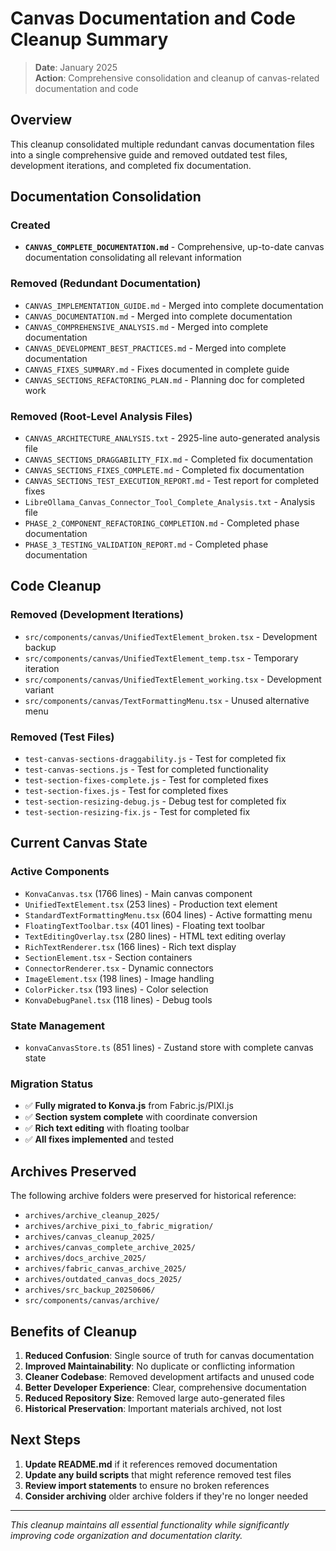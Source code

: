 # Canvas Documentation and Code Cleanup Summary

> **Date**: January 2025  
> **Action**: Comprehensive consolidation and cleanup of canvas-related documentation and code

## Overview

This cleanup consolidated multiple redundant canvas documentation files into a single comprehensive guide and removed outdated test files, development iterations, and completed fix documentation.

## Documentation Consolidation

### Created
- **`CANVAS_COMPLETE_DOCUMENTATION.md`** - Comprehensive, up-to-date canvas documentation consolidating all relevant information

### Removed (Redundant Documentation)
- `CANVAS_IMPLEMENTATION_GUIDE.md` - Merged into complete documentation
- `CANVAS_DOCUMENTATION.md` - Merged into complete documentation  
- `CANVAS_COMPREHENSIVE_ANALYSIS.md` - Merged into complete documentation
- `CANVAS_DEVELOPMENT_BEST_PRACTICES.md` - Merged into complete documentation
- `CANVAS_FIXES_SUMMARY.md` - Fixes documented in complete guide
- `CANVAS_SECTIONS_REFACTORING_PLAN.md` - Planning doc for completed work

### Removed (Root-Level Analysis Files)
- `CANVAS_ARCHITECTURE_ANALYSIS.txt` - 2925-line auto-generated analysis file
- `CANVAS_SECTIONS_DRAGGABILITY_FIX.md` - Completed fix documentation
- `CANVAS_SECTIONS_FIXES_COMPLETE.md` - Completed fix documentation
- `CANVAS_SECTIONS_TEST_EXECUTION_REPORT.md` - Test report for completed fixes
- `LibreOllama_Canvas_Connector_Tool_Complete_Analysis.txt` - Analysis file
- `PHASE_2_COMPONENT_REFACTORING_COMPLETION.md` - Completed phase documentation
- `PHASE_3_TESTING_VALIDATION_REPORT.md` - Completed phase documentation

## Code Cleanup

### Removed (Development Iterations)
- `src/components/canvas/UnifiedTextElement_broken.tsx` - Development backup
- `src/components/canvas/UnifiedTextElement_temp.tsx` - Temporary iteration
- `src/components/canvas/UnifiedTextElement_working.tsx` - Development variant
- `src/components/canvas/TextFormattingMenu.tsx` - Unused alternative menu

### Removed (Test Files)
- `test-canvas-sections-draggability.js` - Test for completed fix
- `test-canvas-sections.js` - Test for completed functionality
- `test-section-fixes-complete.js` - Test for completed fixes
- `test-section-fixes.js` - Test for completed fixes
- `test-section-resizing-debug.js` - Debug test for completed fix
- `test-section-resizing-fix.js` - Test for completed fix

## Current Canvas State

### Active Components
- `KonvaCanvas.tsx` (1766 lines) - Main canvas component
- `UnifiedTextElement.tsx` (253 lines) - Production text element
- `StandardTextFormattingMenu.tsx` (604 lines) - Active formatting menu
- `FloatingTextToolbar.tsx` (401 lines) - Floating text toolbar
- `TextEditingOverlay.tsx` (280 lines) - HTML text editing overlay
- `RichTextRenderer.tsx` (166 lines) - Rich text display
- `SectionElement.tsx` - Section containers
- `ConnectorRenderer.tsx` - Dynamic connectors
- `ImageElement.tsx` (198 lines) - Image handling
- `ColorPicker.tsx` (193 lines) - Color selection
- `KonvaDebugPanel.tsx` (118 lines) - Debug tools

### State Management
- `konvaCanvasStore.ts` (851 lines) - Zustand store with complete canvas state

### Migration Status
- ✅ **Fully migrated to Konva.js** from Fabric.js/PIXI.js
- ✅ **Section system complete** with coordinate conversion
- ✅ **Rich text editing** with floating toolbar
- ✅ **All fixes implemented** and tested

## Archives Preserved

The following archive folders were preserved for historical reference:
- `archives/archive_cleanup_2025/`
- `archives/archive_pixi_to_fabric_migration/`
- `archives/canvas_cleanup_2025/`
- `archives/canvas_complete_archive_2025/`
- `archives/docs_archive_2025/`
- `archives/fabric_canvas_archive_2025/`
- `archives/outdated_canvas_docs_2025/`
- `archives/src_backup_20250606/`
- `src/components/canvas/archive/`

## Benefits of Cleanup

1. **Reduced Confusion**: Single source of truth for canvas documentation
2. **Improved Maintainability**: No duplicate or conflicting information
3. **Cleaner Codebase**: Removed development artifacts and unused code
4. **Better Developer Experience**: Clear, comprehensive documentation
5. **Reduced Repository Size**: Removed large auto-generated files
6. **Historical Preservation**: Important materials archived, not lost

## Next Steps

1. **Update README.md** if it references removed documentation
2. **Update any build scripts** that might reference removed test files
3. **Review import statements** to ensure no broken references
4. **Consider archiving** older archive folders if they're no longer needed

---

*This cleanup maintains all essential functionality while significantly improving code organization and documentation clarity.*